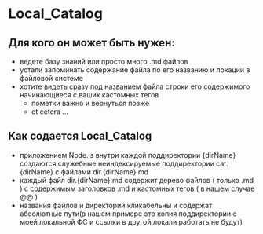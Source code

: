 # Local_Catalog

## Для кого он может быть нужен:
- ведете базу знаний или просто много .md файлов
- устали запоминать содержание файла по его названию и локации в файловой системе
- хотите видеть сразу под названием файла строки его содержимого начинающиеся с ваших кастомных тегов
  - пометки важно и вернуться позже
  - et cetera ...

## Как содается Local_Catalog
- приложением Node.js внутри каждой поддиректории {dirName} создаются служебные неиндексируемые поддиректории cat.{dirName} с файлами dir.{dirName}.md 
- каждый файл dir.{dirName}.md содержит дерево файлов ( только .md ) с содержимым заголовков .md и кастомных тегов ( в нашем случае @@ )
- названия файлов и директорий кликабельны и содержат абсолютные пути(в нашем примере это копия поддиректории с моей локальной ФС и ссылки в другой локали работать не будут)


